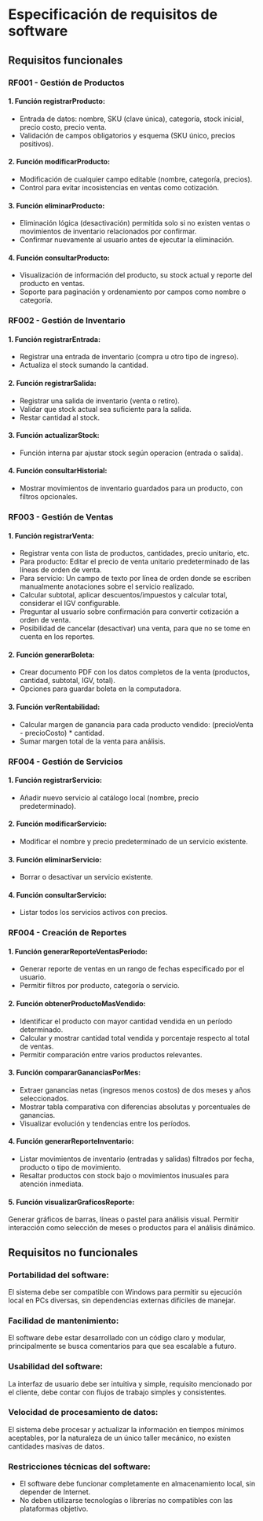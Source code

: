 # Especificación de requisitos de software

## Requisitos funcionales
### RF001 - Gestión de Productos
#### 1. Función registrarProducto:
- Entrada de datos: nombre, SKU (clave única), categoría, stock inicial, precio costo, precio venta.
- Validación de campos obligatorios y esquema (SKU único, precios positivos).
#### 2. Función modificarProducto:
- Modificación de cualquier campo editable (nombre, categoría, precios).
- Control para evitar incosistencias en ventas como cotización.
#### 3. Función eliminarProducto:
- Eliminación lógica (desactivación) permitida solo si no existen ventas o movimientos de inventario relacionados por confirmar.
- Confirmar nuevamente al usuario antes de ejecutar la eliminación.
#### 4. Función consultarProducto:
- Visualización de información del producto, su stock actual y reporte del producto en ventas.
- Soporte para paginación y ordenamiento por campos como nombre o categoría.
### RF002 - Gestión de Inventario
#### 1. Función registrarEntrada:
- Registrar una entrada de inventario (compra u otro tipo de ingreso).
- Actualiza el stock sumando la cantidad.
#### 2. Función registrarSalida:
- Registrar una salida de inventario (venta o retiro).
- Validar que stock actual sea suficiente para la salida.
- Restar cantidad al stock.
#### 3. Función actualizarStock:
- Función interna par ajustar stock según operacion (entrada o salida).
#### 4. Función consultarHistorial:
- Mostrar movimientos de inventario guardados para un producto, con filtros opcionales.
### RF003 - Gestión de Ventas
#### 1. Función registrarVenta:
- Registrar venta con lista de productos, cantidades, precio unitario, etc.
- Para producto: Editar el precio de venta unitario predeterminado de las líneas de orden de venta.
- Para servicio: Un campo de texto por línea de orden donde se escriben manualmente anotaciones sobre el servicio realizado.
- Calcular subtotal, aplicar descuentos/impuestos y calcular total, considerar el IGV configurable.
- Preguntar al usuario sobre confirmación para convertir cotización a orden de venta.
- Posibilidad de cancelar (desactivar) una venta, para que no se tome en cuenta en los reportes.
#### 2. Función generarBoleta:
- Crear documento PDF con los datos completos de la venta (productos, cantidad, subtotal, IGV, total).
- Opciones para guardar boleta en la computadora.
#### 3. Función verRentabilidad:
- Calcular margen de ganancia para cada producto vendido: (precioVenta - precioCosto) * cantidad.
- Sumar margen total de la venta para análisis.
### RF004 - Gestión de Servicios
#### 1. Función registrarServicio:
- Añadir nuevo servicio al catálogo local (nombre, precio predeterminado).
#### 2. Función modificarServicio:
- Modificar el nombre y precio predeterminado de un servicio existente.
#### 3. Función eliminarServicio:
- Borrar o desactivar un servicio existente.
#### 4. Función consultarServicio:
- Listar todos los servicios activos con precios.
### RF004 - Creación de Reportes
#### 1. Función generarReporteVentasPeriodo:
- Generar reporte de ventas en un rango de fechas especificado por el usuario.
- Permitir filtros por producto, categoría o servicio.
#### 2. Función obtenerProductoMasVendido:
- Identificar el producto con mayor cantidad vendida en un período determinado.
- Calcular y mostrar cantidad total vendida y porcentaje respecto al total de ventas.
- Permitir comparación entre varios productos relevantes.
#### 3. Función compararGananciasPorMes:
- Extraer ganancias netas (ingresos menos costos) de dos meses y años seleccionados.
- Mostrar tabla comparativa con diferencias absolutas y porcentuales de ganancias.
- Visualizar evolución y tendencias entre los períodos.
#### 4. Función generarReporteInventario:
- Listar movimientos de inventario (entradas y salidas) filtrados por fecha, producto o tipo de movimiento.
- Resaltar productos con stock bajo o movimientos inusuales para atención inmediata.
#### 5. Función visualizarGraficosReporte:
Generar gráficos de barras, líneas o pastel para análisis visual.
Permitir interacción como selección de meses o productos para el análisis dinámico.
## Requisitos no funcionales
### Portabilidad del software:
El sistema debe ser compatible con Windows para permitir su ejecución local en PCs diversas, sin dependencias externas difíciles de manejar.
### Facilidad de mantenimiento:
El software debe estar desarrollado con un código claro y modular, principalmente se busca comentarios para que sea escalable a futuro.
### Usabilidad del software:
La interfaz de usuario debe ser intuitiva y simple, requisito mencionado por el cliente, debe contar con flujos de trabajo simples y consistentes.
### Velocidad de procesamiento de datos:
El sistema debe procesar y actualizar la información en tiempos mínimos aceptables, por la naturaleza de un único taller mecánico, no existen cantidades masivas de datos.
### Restricciones técnicas del software:
- El software debe funcionar completamente en almacenamiento local, sin depender de Internet.
- No deben utilizarse tecnologías o librerías no compatibles con las plataformas objetivo.
